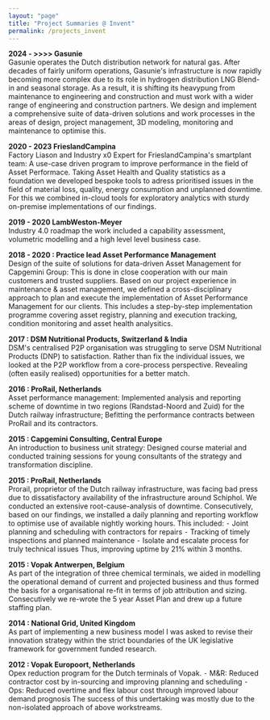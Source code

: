 ```yaml
---
layout: "page"
title: "Project Summaries @ Invent"
permalink: /projects_invent
---
```


**2024 - >>>> Gasunie**  
Gasunie operates the Dutch distribution network for natural gas. After decades of fairly uniform operations, Gasunie's infrastructure is now rapidly becoming more complex due to its role in hydrogen distribution LNG Blend-in and seasonal storage. As a result, it is shifting its heavypung from maintenance to engineering and construction and must work with a wider range of engineering and construction partners. We design and implement a comprehensive suite of data-driven solutions and work processes in the areas of design, project management, 3D modeling, monitoring and maintenance to optimise this.

**2020 - 2023 FrieslandCampina**  
Factory Liason and Industry x0 Expert for FrieslandCampina's smartplant team: A use-case driven program to improve performance in the field of Asset Performace. Taking Asset Health and Quality statistics as a foundation we developed bespoke tools to adress prioritised issues in the field of material loss, quality, energy consumption and unplanned downtime. For this we combined in-cloud tools for exploratory analytics with sturdy on-premise implementations of our findings.


**2019 - 2020 LambWeston-Meyer**  
Industry 4.0 roadmap the work included a capability assessment,  volumetric modelling and a high level level business case.

**2018 - 2020 : Practice lead Asset Performance Management**  
Design of the suite of solutions for data-driven Asset Management for Capgemini Group: This is done in close cooperation with our main customers and trusted suppliers. Based on our project experience in maintenance & asset management, we defined a cross-disciplinary approach to plan and execute the implementation of Asset Performance Management for our clients. This includes a step-by-step implementation programme covering asset registry, planning and execution tracking, condition monitoring and asset health analysitics.

**2017 : DSM Nutritional Products, Switzerland & India**  
DSM's centralised P2P organisation was struggling to serve DSM Nutritional Products (DNP) to satisfaction. Rather than fix the individual issues, we looked at the P2P workflow from a core-process perspective. Revealing (often easily realised) opportunities for a better match. 

**2016 : ProRail, Netherlands**  
Asset performance management: Implemented analysis and reporting scheme of downtime in two regions (Randstad-Noord and Zuid) for the Dutch railway infrastructure; Befitting the performance contracts between ProRail and its contractors.

**2015 : Capgemini Consulting, Central Europe**  
An introduction to business unit strategy: Designed course material and conducted training sessions for young consultants of the strategy and transformation discipline.

**2015 : ProRail, Netherlands**  
Prorail, proprietor of the Dutch railway infrastructure, was facing bad press due to dissatisfactory availability of the infrastructure around Schiphol. We conducted an extensive root-cause-analysis of downtime. Consecutively, based on our findings, we installed a daily planning and reporting workflow to optimise use of available nightly working hours. This included:
	⁃	Joint planning and scheduling with contractors for repairs
	⁃	Tracking of timely inspections and planned maintenance
	⁃	Isolate and escalate process for truly technical issues 
Thus, improving uptime by 21% within 3 months.

**2015 : Vopak Antwerpen, Belgium**  
As part of the integration of three chemical terminals, we aided in modelling the operational demand of current and projected business and thus formed the basis for a organisational re-fit in terms of job attribution and sizing. Consecutively we re-wrote the 5 year Asset Plan and drew up a future staffing plan.

**2014 : National Grid, United Kingdom**  
As part of implementing a new business model I was asked to revise their innovation strategy within the strict boundaries of the UK legislative framework for government funded research.

**2012 : Vopak Europoort, Netherlands**  
Opex reduction program for the Dutch terminals of Vopak.
	⁃	M&R: Reduced contractor cost by in-sourcing and improving planning and scheduling
	⁃	Ops: Reduced overtime and flex labour cost through improved labour demand prognosis
The success of this undertaking was mostly due to the non-isolated approach of above workstreams.